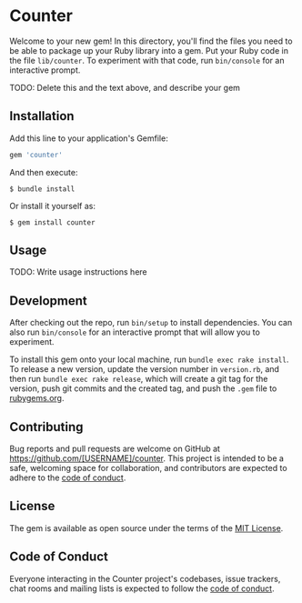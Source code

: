 # Counter

Welcome to your new gem! In this directory, you'll find the files you need to be able to package up your Ruby library into a gem. Put your Ruby code in the file `lib/counter`. To experiment with that code, run `bin/console` for an interactive prompt.

TODO: Delete this and the text above, and describe your gem

## Installation

Add this line to your application's Gemfile:

```ruby
gem 'counter'
```

And then execute:

    $ bundle install

Or install it yourself as:

    $ gem install counter

## Usage

TODO: Write usage instructions here

## Development

After checking out the repo, run `bin/setup` to install dependencies. You can also run `bin/console` for an interactive prompt that will allow you to experiment.

To install this gem onto your local machine, run `bundle exec rake install`. To release a new version, update the version number in `version.rb`, and then run `bundle exec rake release`, which will create a git tag for the version, push git commits and the created tag, and push the `.gem` file to [rubygems.org](https://rubygems.org).

## Contributing

Bug reports and pull requests are welcome on GitHub at https://github.com/[USERNAME]/counter. This project is intended to be a safe, welcoming space for collaboration, and contributors are expected to adhere to the [code of conduct](https://github.com/[USERNAME]/counter/blob/master/CODE_OF_CONDUCT.md).

## License

The gem is available as open source under the terms of the [MIT License](https://opensource.org/licenses/MIT).

## Code of Conduct

Everyone interacting in the Counter project's codebases, issue trackers, chat rooms and mailing lists is expected to follow the [code of conduct](https://github.com/[USERNAME]/counter/blob/master/CODE_OF_CONDUCT.md).
